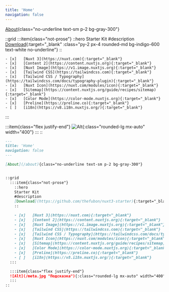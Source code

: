 ```yaml
---
title: 'Home'
navigation: false
---
```


[About](/about){class="no-underline text-sm p-2 bg-gray-300"}


::grid
  :::item{class="not-prose"}
    ::hero
    Starter Kit
    #description
    [Download](https://github.com/thefubon/nuxt3-starter){:target="_blank" :class="py-2 px-4 rounded-md bg-indigo-600 text-white no-underline"}
    ::

    - [x]   [Nuxt 3](https://nuxt.com){:target="_blank"}
    - [x]   [Content 2](https://content.nuxtjs.org){:target="_blank"}
    - [x]   [Nuxt Image](https://v1.image.nuxtjs.org){:target="_blank"}
    - [x]   [Tailwind CSS](https://tailwindcss.com){:target="_blank"}
    - [x]   [Tailwind CSS / Typography](https://tailwindcss.com/docs/typography-plugin){:target="_blank"}
    - [x]   [Nuxt Icon](https://nuxt.com/modules/icon){:target="_blank"}
    - [x]   [Sitemap](https://content.nuxtjs.org/guide/recipes/sitemap){:target="_blank"}
    - [x]   [Color Mode](https://color-mode.nuxtjs.org){:target="_blank"}
    - [x]   [Preline](https://preline.co){:target="_blank"}
    - [ ]   [i18n](https://v8.i18n.nuxtjs.org/){:target="_blank"}
  :::

  :::item{class="flex justify-end"}
  ![Alt](/meta.jpg "Подсказка"){:class="rounded-lg mx-auto" width="400"}
  :::
::

```md
---
title: 'Home'
navigation: false
---

[About](/about){class="no-underline text-sm p-2 bg-gray-300"}


::grid
  :::item{class="not-prose"}
    ::hero
    Starter Kit
    #description
    [Download](https://github.com/thefubon/nuxt3-starter){:target="_blank" :class="py-2 px-4 rounded-md bg-indigo-600 text-white no-underline"}
    ::

    - [x]   [Nuxt 3](https://nuxt.com){:target="_blank"}
    - [x]   [Content 2](https://content.nuxtjs.org){:target="_blank"}
    - [x]   [Nuxt Image](https://v1.image.nuxtjs.org){:target="_blank"}
    - [x]   [Tailwind CSS](https://tailwindcss.com){:target="_blank"}
    - [x]   [Tailwind CSS / Typography](https://tailwindcss.com/docs/typography-plugin){:target="_blank"}
    - [x]   [Nuxt Icon](https://nuxt.com/modules/icon){:target="_blank"}
    - [x]   [Sitemap](https://content.nuxtjs.org/guide/recipes/sitemap){:target="_blank"}
    - [x]   [Color Mode](https://color-mode.nuxtjs.org){:target="_blank"}
    - [x]   [Preline](https://preline.co){:target="_blank"}
    - [ ]   [i18n](https://v8.i18n.nuxtjs.org/){:target="_blank"}
  :::

  :::item{class="flex justify-end"}
  ![Alt](/meta.jpg "Подсказка"){:class="rounded-lg mx-auto" width="400"}
  :::
::
```